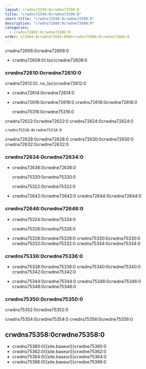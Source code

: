 ```yaml
---
layout: crwdns72594:0crwdne72594:0
title: "crwdns72596:0crwdne72596:0"
short-title: "crwdns72598:0crwdne72598:0"
description: "crwdns72600:0crwdne72600:0"
categories:
  - crwdns72602:0crwdne72602:0
order: s72604:0crwdne72604:0904crwdns72604:0crwdne72604:0
---
```

crwdns72606:0crwdne72606:0

- crwdns72608:0{:toc}crwdne72608:0

### crwdns72610:0crwdne72610:0

crwdns72612:0{:.no_toc}crwdne72612:0

- crwdns72614:0crwdne72614:0

- crwdns72616:0crwdne72616:0 crwdns72618:0crwdne72618:0

    crwdns75316:0crwdne75316:0
    

crwdns72622:0crwdne72622:0 crwdns72624:0crwdne72624:0

    crwdns75318:0crwdne75318:0
    

crwdns72628:0crwdne72628:0 crwdns72630:0crwdne72630:0 crwdns72632:0crwdne72632:0

### crwdns72634:0crwdne72634:0

- crwdns72636:0crwdne72636:0

    crwdns75320:0crwdne75320:0
    

    crwdns75322:0crwdne75322:0
    

- crwdns72642:0crwdne72642:0 crwdns72644:0crwdne72644:0

### crwdns72646:0crwdne72646:0

- crwdns75324:0crwdne75324:0

    crwdns75326:0crwdne75326:0
    

- crwdns75328:0crwdne75328:0 crwdns75330:0crwdne75330:0 crwdns75332:0crwdne75332:0 crwdns75334:0crwdne75334:0

<!---
### Environment Variables Not Being Passed at Runtime

Occasionally, when you try to convert a configuration to a 2.0 compatible format, environment variables may not be passed at runtime. For example, if you create a simple configuration in your GitHub repository (for example `https://github.com/yourusername/circle-auto/blob/master/.circleci/echo.yml`) and then call the config using:

```export AUTO_FILE=/Users/yourusername/Desktop/apkpure_app_887.apk
export AUTO_DIR=.
circleci build -c .circleci/echo.yml --job test
```

The config shows:

```#!bin/bash -eo pipefail
echo file $(AUTO_FILE) dir $(AUTO_DIR)
file directlySuccess!
```
Upon execution, you may see the following response:

.circleci/echo.yml

```version: 2
jobs:
  build:
    docker:
    - image: circleci/openjdk:8-jdk
    steps:
    - checkout
  test:
    docker:
    - image: circleci/openjdk:8-jdk
    environment:
    - TERM: dumb
    steps:
    - checkout
    - run:
        command: "echo file ${AUTO_FILE} dir ${AUTO_DIR}"
workflows:
  version: 2
  workflow:
    jobs:
    - build
    - test```

yourusername/circle-autoAdded by GitHub
```
--->

### crwdns75336:0crwdne75336:0

- crwdns75338:0crwdne75338:0 crwdns75340:0crwdne75340:0 crwdns75342:0crwdne75342:0

- crwdns75344:0crwdne75344:0 crwdns75346:0crwdne75346:0 crwdns75348:0crwdne75348:0

### crwdns75350:0crwdne75350:0

crwdns75352:0crwdne75352:0

crwdns75354:0crwdne75354:0 crwdns75356:0crwdne75356:0

## crwdns75358:0crwdne75358:0

- crwdns75360:0{{site.baseurl}}crwdne75360:0
- crwdns75362:0{{site.baseurl}}crwdne75362:0
- crwdns75364:0{{site.baseurl}}crwdne75364:0
- crwdns75366:0{{site.baseurl}}crwdne75366:0